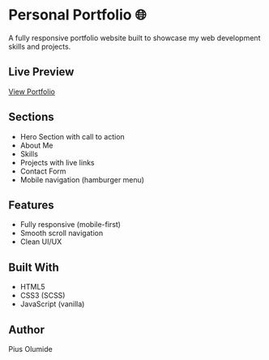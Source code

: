 # Personal Portfolio 🌐

A fully responsive portfolio website built to showcase my web development skills and projects.

## Live Preview
[View Portfolio](https://pius931.github.io/portfolio/)

## Sections
- Hero Section with call to action
- About Me
- Skills
- Projects with live links
- Contact Form
- Mobile navigation (hamburger menu)

## Features
- Fully responsive (mobile-first)
- Smooth scroll navigation
- Clean UI/UX

## Built With
- HTML5
- CSS3 (SCSS)
- JavaScript (vanilla)

## Author
Pius Olumide

